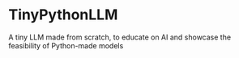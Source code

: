 # TinyPythonLLM
A tiny LLM made from scratch, to educate on AI and showcase the feasibility of Python-made models
